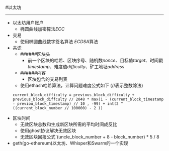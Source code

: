 #以太坊
- - - 
+	以太坊用户账户
	+	椭圆曲线加密算法*ECC*
+	交易
	+	使用椭圆曲线数字签名算法 *ECDSA*算法
+	共识
	+	######区块头
		+	前一个区块的哈希、区块序号、随机数*nonce*、目标值*target*、时间戳*timestamp*、难度值*difficulty*、矿工地址*address*
	+	######内容
		+	区块包含的交易列表
	+	使用ethash哈希算法，计算问题难度公式如下	(//表示整数除法)
	```
    current_block_difficulty = previous_block_difficulty + previous_block_diffculty // 2048 * max(1 - (current_block_timestamp - previou_block_timestamp) // 10 , -99) + int(2 ^ ((current_block_number // 100000) - 2 ))
    ```
+	区块时间
	+	无效区块总数和生成新区块所需的平均时间成反比
	+	使用ghost协议解决无效区块
	+	无效区块回报公式`(uncle_block_number + 8 - block_number) * 5 / 8
+	geth(go-ethereum)以太坊、Whisper和Swarm的一个实现